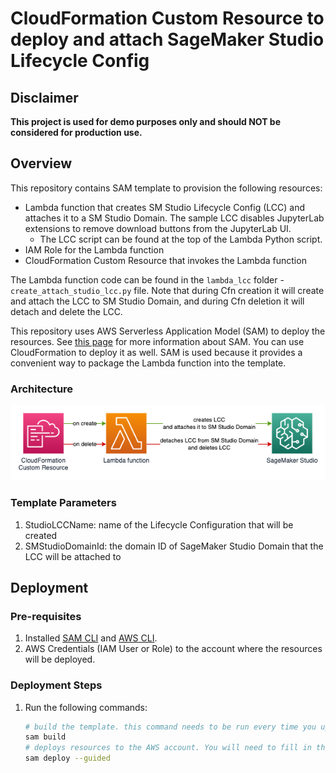 # CloudFormation Custom Resource to deploy and attach SageMaker Studio Lifecycle Config

## Disclaimer

**This project is used for demo purposes only and should NOT be considered for production use.**

## Overview

This repository contains SAM template to provision the following resources:
- Lambda function that creates SM Studio Lifecycle Config (LCC) and attaches it to a SM Studio Domain. The sample LCC disables JupyterLab extensions to remove download buttons from the JupyterLab UI.
  - The LCC script can be found at the top of the Lambda Python script.
- IAM Role for the Lambda function
- CloudFormation Custom Resource that invokes the Lambda function

The Lambda function code can be found in the `lambda_lcc` folder - `create_attach_studio_lcc.py` file. Note that during Cfn creation it will create and attach the LCC to SM Studio Domain, and during Cfn deletion it will detach and delete the LCC.

This repository uses AWS Serverless Application Model (SAM) to deploy the resources. See [this page](https://docs.aws.amazon.com/serverless-application-model/latest/developerguide/what-is-sam.html) for more information about SAM. You can use CloudFormation to deploy it as well. SAM is used because it provides a convenient way to package the Lambda function into the template.

### Architecture

![Architecture Diagram](OverallArch.png)

### Template Parameters

1. StudioLCCName: name of the Lifecycle Configuration that will be created
1. SMStudioDomainId: the domain ID of SageMaker Studio Domain that the LCC will be attached to

## Deployment 

### Pre-requisites

1. Installed [SAM CLI](https://docs.aws.amazon.com/serverless-application-model/latest/developerguide/install-sam-cli.html) and [AWS CLI](https://docs.aws.amazon.com/cli/latest/userguide/getting-started-install.html).
2. AWS Credentials (IAM User or Role) to the account where the resources will be deployed.

### Deployment Steps

1. Run the following commands:
    ```sh
    # build the template. this command needs to be run every time you update the template or lambda function.
    sam build
    # deploys resources to the AWS account. You will need to fill in the parameters specified in the template.
    sam deploy --guided
    ```

